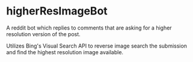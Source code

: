 # higherResImageBot

A reddit bot which replies to comments that are asking for a higher resolution version of the post.

Utilizes Bing's Visual Search API to reverse image search the submission and find the highest resolution image available.